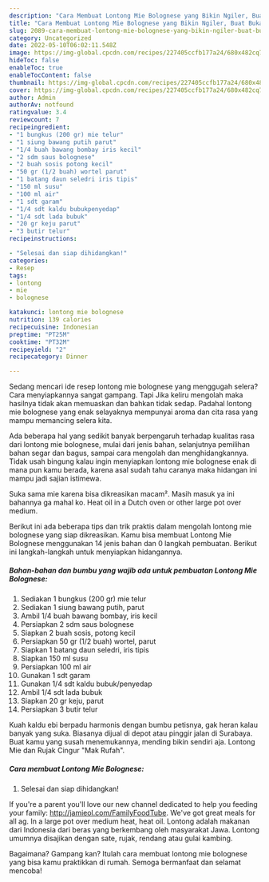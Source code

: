 ```yaml
---
description: "Cara Membuat Lontong Mie Bolognese yang Bikin Ngiler, Buat Buka Puasa Lezat Sekali"
title: "Cara Membuat Lontong Mie Bolognese yang Bikin Ngiler, Buat Buka Puasa Lezat Sekali"
slug: 2089-cara-membuat-lontong-mie-bolognese-yang-bikin-ngiler-buat-buka-puasa-lezat-sekali
category: Uncategorized
date: 2022-05-10T06:02:11.548Z
image: https://img-global.cpcdn.com/recipes/227405ccfb177a24/680x482cq70/lontong-mie-bolognese-foto-resep-utama.jpg
hideToc: false
enableToc: true
enableTocContent: false
thumbnail: https://img-global.cpcdn.com/recipes/227405ccfb177a24/680x482cq70/lontong-mie-bolognese-foto-resep-utama.jpg
cover: https://img-global.cpcdn.com/recipes/227405ccfb177a24/680x482cq70/lontong-mie-bolognese-foto-resep-utama.jpg
author: Admin
authorAv: notfound
ratingvalue: 3.4
reviewcount: 7
recipeingredient:
- "1 bungkus (200 gr) mie telur"
- "1 siung bawang putih parut"
- "1/4 buah bawang bombay iris kecil"
- "2 sdm saus bolognese"
- "2 buah sosis potong kecil"
- "50 gr (1/2 buah) wortel parut"
- "1 batang daun seledri iris tipis"
- "150 ml susu"
- "100 ml air"
- "1 sdt garam"
- "1/4 sdt kaldu bubukpenyedap"
- "1/4 sdt lada bubuk"
- "20 gr keju parut"
- "3 butir telur"
recipeinstructions:

- "Selesai dan siap dihidangkan!"
categories:
- Resep
tags:
- lontong
- mie
- bolognese

katakunci: lontong mie bolognese 
nutrition: 139 calories
recipecuisine: Indonesian
preptime: "PT25M"
cooktime: "PT32M"
recipeyield: "2"
recipecategory: Dinner

---
```



Sedang mencari ide resep lontong mie bolognese yang menggugah selera? Cara menyiapkannya sangat gampang. Tapi Jika keliru mengolah maka hasilnya tidak akan memuaskan dan bahkan tidak sedap. Padahal lontong mie bolognese yang enak selayaknya mempunyai aroma dan cita rasa yang mampu memancing selera kita.


Ada beberapa hal yang sedikit banyak berpengaruh terhadap kualitas rasa dari lontong mie bolognese, mulai dari jenis bahan, selanjutnya pemilihan bahan segar dan bagus, sampai cara mengolah dan menghidangkannya. Tidak usah bingung kalau ingin menyiapkan lontong mie bolognese enak di mana pun kamu berada, karena asal sudah tahu caranya maka hidangan ini mampu jadi sajian istimewa.

Suka sama mie karena bisa dikreasikan macam². Masih masuk ya ini bahannya ga mahal ko. Heat oil in a Dutch oven or other large pot over medium.


Berikut ini ada beberapa tips dan trik praktis dalam mengolah lontong mie bolognese yang siap dikreasikan. Kamu bisa membuat Lontong Mie Bolognese menggunakan 14 jenis bahan dan 0 langkah pembuatan. Berikut ini langkah-langkah untuk menyiapkan hidangannya.

<!--inarticleads1-->

##### Bahan-bahan dan bumbu yang wajib ada untuk pembuatan Lontong Mie Bolognese:

1. Sediakan 1 bungkus (200 gr) mie telur
1. Sediakan 1 siung bawang putih, parut
1. Ambil 1/4 buah bawang bombay, iris kecil
1. Persiapkan 2 sdm saus bolognese
1. Siapkan 2 buah sosis, potong kecil
1. Persiapkan 50 gr (1/2 buah) wortel, parut
1. Siapkan 1 batang daun seledri, iris tipis
1. Siapkan 150 ml susu
1. Persiapkan 100 ml air
1. Gunakan 1 sdt garam
1. Gunakan 1/4 sdt kaldu bubuk/penyedap
1. Ambil 1/4 sdt lada bubuk
1. Siapkan 20 gr keju, parut
1. Persiapkan 3 butir telur


Kuah kaldu ebi berpadu harmonis dengan bumbu petisnya, gak heran kalau banyak yang suka. Biasanya dijual di depot atau pinggir jalan di Surabaya. Buat kamu yang susah menemukannya, mending bikin sendiri aja. Lontong Mie dan Rujak Cingur &#34;Mak Rufah&#34;. 

<!--inarticleads2-->

##### Cara membuat Lontong Mie Bolognese:


1. Selesai dan siap dihidangkan!

If you&#39;re a parent you&#39;ll love our new channel dedicated to help you feeding your family: http://jamieol.com/FamilyFoodTube. We&#39;ve got great meals for all ag. In a large pot over medium heat, heat oil. Lontong adalah makanan dari Indonesia dari beras yang berkembang oleh masyarakat Jawa. Lontong umumnya disajikan dengan sate, rujak, rendang atau gulai kambing. 

Bagaimana? Gampang kan? Itulah cara membuat lontong mie bolognese yang bisa kamu praktikkan di rumah. Semoga bermanfaat dan selamat mencoba!

